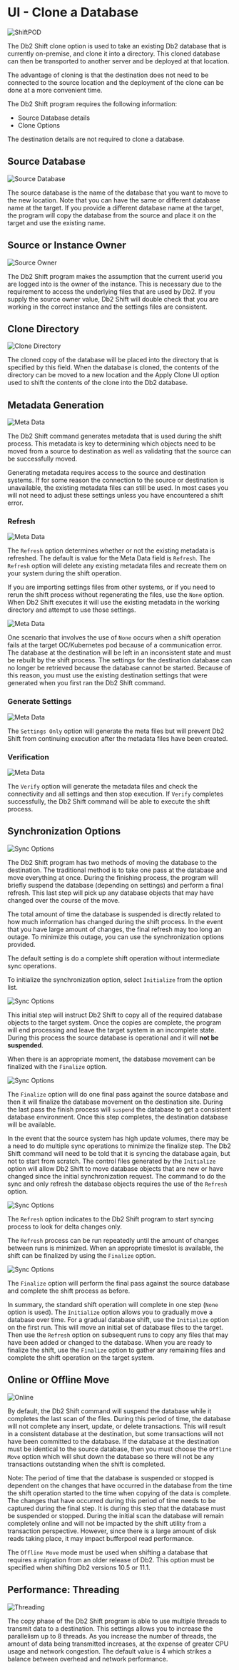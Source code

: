 # UI - Clone a Database

![ShiftPOD](img/c2c_clone.png)

The Db2 Shift clone option is used to take an existing Db2 database that is currently
on-premise, and clone it into a directory. This cloned database can then
be transported to another server and be deployed at that location.

The advantage of cloning is that the destination does not need to be 
connected to the source location and the deployment of the clone can
be done at a more convenient time.

The Db2 Shift program requires the following information:

* Source Database details
* Clone Options

The destination details are not required to clone a database.

## Source Database

![Source Database](img/field_source_database.png)

The source database is the name of the database that you want to move to
the new location. Note that you can have the same or different database
name at the target. If you provide a different database name at the target,
the program will copy the database from the source and place it on the
target and use the existing name.

## Source or Instance Owner

![Source Owner](img/field_source_owner.png)

The Db2 Shift program makes the assumption that the current userid you are logged into
is the owner of the instance. This is necessary due to the requirement
to access the underlying files that are used by Db2. If you supply the 
source owner value, Db2 Shift will double check that you are working in the correct
instance and the settings files are consistent.

## Clone Directory

![Clone Directory](img/field_clone_directory.png)

The cloned copy of the database will be placed into the directory that is
specified by this field. When the database is cloned, the contents 
of the directory can be moved to a new location and the Apply Clone UI 
option used to shift the contents of the clone into the Db2 database.

## Metadata Generation

![Meta Data](img/field_metadata.png)

The Db2 Shift command generates metadata that is used during the shift process. This metadata is key to determining which
objects need to be moved from a source to destination as well as validating that the source can be successfully moved.

Generating metadata requires access to the source and destination systems. If for some reason the connection to the 
source or destination is unavailable, the existing metadata files can still be used. In most cases you will not need to 
adjust these settings unless you have encountered a shift error.

### Refresh

![Meta Data](img/field_metadata.png)

The `Refresh` option determines whether or not the existing metadata is refreshed. The default is value 
for the Meta Data field is `Refresh`. The `Refresh` option will 
delete any existing metadata files and recreate them on your system during the shift operation. 

If you are importing settings files from other systems, or if you need to rerun the shift process without regenerating the files, use the `None` option. When Db2 Shift executes it will use the existing metadata in the working directory and 
attempt to use those settings. 

![Meta Data](img/field_no_metadata.png)

One scenario that involves the use of `None` occurs when a shift operation fails at the target OC/Kubernetes pod
because of a communication error. The database at the destination will be left in an inconsistent state and must be rebuilt
by the shift process. The settings for the destination database can no longer be retrieved because the database cannot be 
started. Because of this reason, you must use the existing destination settings that were generated when you first ran the
Db2 Shift command.

### Generate Settings

![Meta Data](img/field_settings_only.png)

The `Settings Only` option will generate the meta files but will prevent Db2 Shift from continuing execution after the metadata files have been created. 

### Verification

![Meta Data](img/field_verify.png)

The `Verify` option will generate the metadata files and check the connectivity and all settings and then stop
execution. If `Verify` completes successfully, the Db2 Shift command will be able to execute the shift process.

## Synchronization Options

![Sync Options](img/field_sync.png)

The Db2 Shift program has two methods of moving the database to the
destination. The traditional method is to take one pass at the database
and move everything at once. During the finishing process, the program
will briefly suspend the database (depending on settings) and perform
a final refresh. This last step will pick up any database objects that 
may have changed over the course of the move.

The total amount of time the database is suspended is directly related
to how much information has changed during the shift process. In the 
event that you have large amount of changes, the final refresh may
too long an outage. To minimize this outage, you can use the 
synchronization options provided.

The default setting is do a complete shift operation without intermediate sync operations.

To initialize the synchronization option, select `Initialize` from the option list.

![Sync Options](img/field_sync_init.png)

This initial step will instruct Db2 Shift to copy all of the 
required database objects to the target system. Once the copies are 
complete, the program will end processing and leave the target
system in an incomplete state. During this process the source
database is operational and it will **not be suspended**. 

When there is an appropriate moment, the database movement can 
be finalized with the `Finalize` option.

![Sync Options](img/field_sync_finalize.png)

The `Finalize` option will do one final pass against the source
database and then it will finalize the database movement on the 
destination site. During the last pass the finish process will
`suspend` the database to get a consistent database environment.
Once this step completes, the destination database will be 
available.

In the event that the source system has high update volumes, there
may be a need to do multiple sync operations to minimize the
finalize step. The Db2 Shift command will need to be told
that it is syncing the database again, but not to start from 
scratch. The control files generated by the `Initialize` option
will allow Db2 Shift to move database objects that are new
or have changed since the initial synchronization request. The 
command to do the sync and only refresh the database objects
requires the use of the `Refresh` option.

![Sync Options](img/field_sync_refresh.png)

The `Refresh` option indicates to the Db2 Shift program to
start syncing process to look for delta changes only.

The `Refresh` process can be run repeatedly until
the amount of changes between runs is minimized. When an appropriate
timeslot is available, the shift can be finalized by using the
`Finalize` option.

![Sync Options](img/field_sync_finalize.png)

The `Finalize` option will perform the final pass against the source
database and complete the shift process as before.

In summary, the standard shift operation will complete in one step (`None`
option is used). The `Initialize` option allows you 
to gradually move a database over time. For a gradual
database shift, use the `Initialize` option on the first run. This will move
an initial set of database files to the target. Then use the `Refresh` option
on subsequent runs to copy any files that may have been added or changed to
the database. When you are ready to finalize the shift, use the `Finalize`
option to gather any remaining files and complete the shift operation on
the target system.

## Online or Offline Move

![Online](img/field_online.png)

By default, the Db2 Shift command will suspend the database while it completes the last scan of the files. During this
period of time, the database will not complete any insert, update, or delete transactions. This will result in a consistent
database at the destination, but some transactions will not have been committed to the database. If the database
at the destination must be identical to the source database, then you must choose the `Offline Move` option which
will shut down the database so there will not be any transactions outstanding when the shift is completed. 

Note: The period of time that the database is suspended or stopped is dependent on the changes that have occurred in the
database from the time the shift operation started to the time when copying of the data is complete. The 
changes that have occurred during this period of time needs to be captured during the final step. It is during this
step that the database must be suspended or stopped. During the initial scan the database will remain completely online 
and will not be impacted by the shift utility from a transaction perspective. However, since there is a large amount of
disk reads taking place, it may impact bufferpool read performance.

The `Offline Move` mode must be used when shifting a database that requires a migration from an older release of 
Db2. This option must be specified when shifting Db2 versions 10.5 or 11.1.  

## Performance: Threading

![Threading](img/field_threads.png)

The copy phase of the Db2 Shift program is able to use multiple threads to transmit data to a destination. 
This settings allows you to increase
the parallelism up to 8 threads. As you increase the number of threads, the amount of data being transmitted
increases, at the expense of greater CPU usage and network congestion. The default value is 4 which strikes a balance between
overhead and network performance.